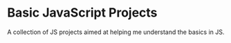 # Basic JavaScript Projects
A collection of JS projects aimed at helping me understand the basics in JS.
